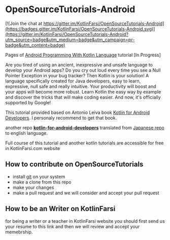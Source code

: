 # OpenSourceTutorials-Android

[![Join the chat at https://gitter.im/KotlinFarsi/OpenSourceTutorials-Android](https://badges.gitter.im/KotlinFarsi/OpenSourceTutorials-Android.svg)](https://gitter.im/KotlinFarsi/OpenSourceTutorials-Android?utm_source=badge&utm_medium=badge&utm_campaign=pr-badge&utm_content=badge)

Pages of [Android Programming With Kotlin Language](https://kotlinfarsi.com/courses/) tutorial [In Progress]

Are you tired of using an ancient, inexpressive and unsafe language to develop your Android apps? Do you cry out loud every time you see a Null Pointer Exception in your bug tracker? Then Kotlin is your solution! A language specifically created for Java developers, easy to learn, expressive, null safe and really intuitive. Your productivity will boost and your apps will become more robust. Learn Kotlin the easy way by example and discover the tricks that will make coding easier. And now, it's officially supported by Google!

This tutorial provided based on Antonio Leiva book [Kotlin for Android Developers](https://antonioleiva.com/kotlin-android-developers-book/). I personaly recommend to get that book.

another repo **[kotlin-for-android-developers](https://github.com/sinadarvi/kotlin-for-android-developers)** translated from [Japanese repo](https://github.com/wangjiegulu/kotlin-for-android-developers-zh) to english language. 

Full course of this tutorial and another kotlin tutorials are accessible for free in KotlinFarsi.com website

## How to contribute on OpenSourceTutorials

 - install [git](https://git-scm.com/downloads) on your system
 - make a clone from this repo
 - make your changes
 - make a pull request and we will consider and accept your pull request

## How to be an Writer on KotlinFarsi

 for being a writer or a teacher in KotlinFarsi website you should first send us your resume to this link and then we will review and accept your memebrship.
